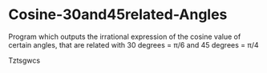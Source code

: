 # Cosine-30and45related-Angles
Program which outputs the irrational expression of the cosine value of certain angles, that are related with 30 degrees = π/6 and 45 degrees = π/4

Tztsgwcs
